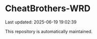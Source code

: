 # CheatBrothers-WRD

Last updated: 2025-06-19 19:02:39

This repository is automatically maintained.
